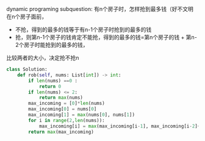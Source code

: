 dynamic programing
subquestion: 有n个房子时，怎样抢到最多钱（好不文明
在n个房子面前，
 - 不抢，得到的最多的钱等于有n-1个房子时抢到的最多的钱
 - 抢，则第n-1个房子的钱肯定不能抢，得到的最多的钱=第n个房子的钱 + 第n-2个房子时能抢到的最多的钱，

比较两者的大小，决定抢不抢n

```python
class Solution:
    def rob(self, nums: List[int]) -> int:
        if len(nums) ==0 :
            return 0
        if len(nums) <= 2:
            return max(nums)
        max_incoming = [0]*len(nums)
        max_incoming[0] = nums[0]
        max_incoming[1] = max(nums[0], nums[1])
        for i in range(2,len(nums)):
            max_incoming[i] = max(max_incoming[i-1], max_incoming[i-2]+nums[i])
        return max(max_incoming)
```
